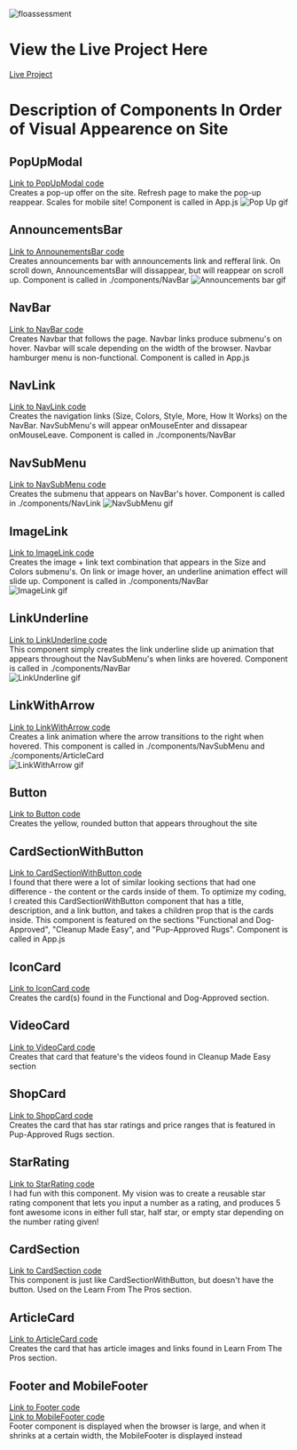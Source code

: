 ![floassessment](https://user-images.githubusercontent.com/40673456/105126893-8c462900-5a94-11eb-8ef9-d0a7796e0804.png)
# View the Live Project Here
[Live Project](https://ericas-flo-assessment.herokuapp.com/)
# Description of Components In Order of Visual Appearence on Site
## PopUpModal
[Link to PopUpModal code](https://github.com/ericanaglik/flo-assessment/tree/main/src/components/PopUpModal)<br/>
Creates a pop-up offer on the site. Refresh page to make the pop-up reappear. Scales for mobile site! Component is called in App.js
![Pop Up gif](https://user-images.githubusercontent.com/40673456/105132949-a6860400-5aa0-11eb-975e-bef084e7cff0.gif)
## AnnouncementsBar
[Link to AnnounementsBar code](https://github.com/ericanaglik/flo-assessment/tree/main/src/components/AnnouncementsBar)<br/>
Creates announcements bar with announcements link and refferal link. On scroll down, AnnouncementsBar will dissappear, but will reappear on scroll up. Component is called in ./components/NavBar
![Announcements bar gif](https://user-images.githubusercontent.com/40673456/105129479-01682d00-5a9a-11eb-8e69-19cde11950e4.gif)
## NavBar
[Link to NavBar code](https://github.com/ericanaglik/flo-assessment/tree/main/src/components/NavBar)<br/>
Creates Navbar that follows the page. Navbar links produce submenu's on hover. Navbar will scale depending on the width of the browser. Navbar hamburger menu is non-functional. Component is called in App.js
## NavLink
[Link to NavLink code](https://github.com/ericanaglik/flo-assessment/tree/main/src/components/NavLink)<br/>
Creates the navigation links (Size, Colors, Style, More, How It Works) on the NavBar. NavSubMenu's will appear onMouseEnter and dissapear onMouseLeave. Component is called in ./components/NavBar
## NavSubMenu
[Link to NavSubMenu code](https://github.com/ericanaglik/flo-assessment/tree/main/src/components/NavSubMenu)<br/>
Creates the submenu that appears on NavBar's hover. Component is called in ./components/NavLink
![NavSubMenu gif](https://user-images.githubusercontent.com/40673456/105129600-44c29b80-5a9a-11eb-81e3-b9bde74374db.gif)
## ImageLink
[Link to ImageLink code](https://github.com/ericanaglik/flo-assessment/tree/main/src/components/ImageLink)<br/>
Creates the image + link text combination that appears in the Size and Colors submenu's. On link or image hover, an underline animation effect will slide up. Component is called in ./components/NavBar
<br />
![ImageLink gif](https://user-images.githubusercontent.com/40673456/105129730-8bb09100-5a9a-11eb-9467-cdfe9a4d6c65.gif)
## LinkUnderline
[Link to LinkUnderline code](https://github.com/ericanaglik/flo-assessment/tree/main/src/components/LinkUnderline)<br/>
This component simply creates the link underline slide up animation that appears throughout the NavSubMenu's when links are hovered. Component is called in ./components/NavBar
<br />
![LinkUnderline gif](https://user-images.githubusercontent.com/40673456/105130005-172a2200-5a9b-11eb-8695-c50ad840a759.gif)
## LinkWithArrow
[Link to LinkWithArrow code](https://github.com/ericanaglik/flo-assessment/tree/main/src/components/LinkWithArrow)<br/>
Creates a link animation where the arrow transitions to the right when hovered. This component is called in ./components/NavSubMenu and ./components/ArticleCard
<br />
![LinkWithArrow gif](https://user-images.githubusercontent.com/40673456/105130128-4b9dde00-5a9b-11eb-9b88-c2ac7b7fd55b.gif)
## Button
[Link to Button code](https://github.com/ericanaglik/flo-assessment/tree/main/src/components/Button)<br/>
Creates the yellow, rounded button that appears throughout the site
## CardSectionWithButton
[Link to CardSectionWithButton code](https://github.com/ericanaglik/flo-assessment/tree/main/src/components/CardSectionWithButton)<br/>
I found that there were a lot of similar looking sections that had one difference - the content or the cards inside of them. To optimize my coding, I created this CardSectionWithButton component that has a title, description, and a link button, and takes a children prop that is the cards inside. This component is featured on the sections "Functional and Dog-Approved", "Cleanup Made Easy", and "Pup-Approved Rugs". Component is called in App.js
## IconCard
[Link to IconCard code](https://github.com/ericanaglik/flo-assessment/tree/main/src/components/IconCard)<br/>
Creates the card(s) found in the Functional and Dog-Approved section.
## VideoCard
[Link to VideoCard code](https://github.com/ericanaglik/flo-assessment/tree/main/src/components/VideoCard)<br/>
Creates that card that feature's the videos found in Cleanup Made Easy section
## ShopCard
[Link to ShopCard code](https://github.com/ericanaglik/flo-assessment/tree/main/src/components/ShopCard)<br/>
Creates the card that has star ratings and price ranges that is featured in Pup-Approved Rugs section.
## StarRating
[Link to StarRating code](https://github.com/ericanaglik/flo-assessment/tree/main/src/components/StarRating)<br/>
I had fun with this component. My vision was to create a reusable star rating component that lets you input a number as a rating, and produces 5 font awesome icons in either full star, half star, or empty star depending on the number rating given!
## CardSection
[Link to CardSection code](https://github.com/ericanaglik/flo-assessment/tree/main/src/components/CardSection)<br/>
This component is just like CardSectionWithButton, but doesn't have the button. Used on the Learn From The Pros section.
## ArticleCard
[Link to ArticleCard code](https://github.com/ericanaglik/flo-assessment/tree/main/src/components/ArticleCard)<br/>
Creates the card that has article images and links found in Learn From The Pros section.
## Footer and MobileFooter
[Link to Footer code](https://github.com/ericanaglik/flo-assessment/tree/main/src/components/Footer)<br/>
[Link to MobileFooter code](https://github.com/ericanaglik/flo-assessment/tree/main/src/components/MobileFooter)<br/>
Footer component is displayed when the browser is large, and when it shrinks at a certain width, the MobileFooter is displayed instead




